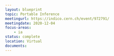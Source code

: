 ```yaml
---
layout: blueprint
topic: Portable Inference
meetingurl: https://indico.cern.ch/event/972791/
meetingdate: 2020-12-04
focus-areas:
    - ia
status: complete
location: Virtual
documents:
---
```

